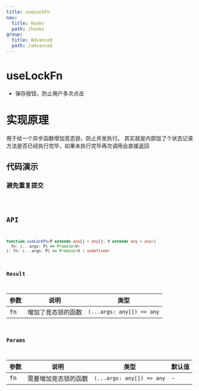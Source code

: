 ```yaml
---
title: useLockFn
nav:
  title: Hooks
  path: /hooks
group:
  title: Advanced
  path: /advanced
---
```


# useLockFn

- 保存按钮，防止用户多次点击

# 实现原理

用于给一个异步函数增加竞态锁，防止并发执行。
其实就是内部加了个状态记录方法是否已经执行完毕，如果未执行完毕再次调用会直接返回

## 代码演示

### 避免重复提交

<code src="./demo/demo1.tsx" />

## API

```typescript
function useLockFn<P extends any[] = any[], V extends any = any>(
  fn: (...args: P) => Promise<V>
): fn: (...args: P) => Promise<V | undefined>
```

### Result

| 参数 | 说明               | 类型                      |
| ---- | ------------------ | ------------------------- |
| fn   | 增加了竞态锁的函数 | `(...args: any[]) => any` |

### Params

| 参数 | 说明                 | 类型                      | 默认值 |
| ---- | -------------------- | ------------------------- | ------ |
| fn   | 需要增加竞态锁的函数 | `(...args: any[]) => any` | -      |
